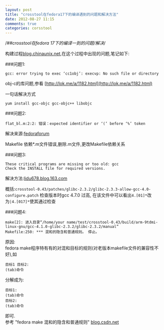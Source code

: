 ```yaml
---
layout: post
title: "crosstool在fedora17下的编译遇到的问题和解决方法"
date: 2012-08-27 11:15
comments: true
categories: corsstool
---
```

/*##crosstool在fedora 17下的编译一到的问题/解决*/

构建过程[blog.chinaunix.net]( http://blog.chinaunix.net/space.php?uid=20543672&do=blog&id=94268),在这个过程中出现的问题,笔记如下:

###问题1:

	gcc: error trying to exec ‘cc1obj’: execvp: No such file or directory


obj-c的库问题,参看 
[http://lok.me/a/1182.html](http://lok.me/a/1182.html)

一句话解决方式

`yum install gcc-objc gcc-objc++ libobjc`
<!-- more -->

###问题2:

	flat_bl.m:2:2: 错误：expected identifier or ‘(’ before ‘%’ token

 
解决来源:[fedoraforum](http://forums.fedoraforum.org/archive/index.php/t-267449.html)

Makefile 依赖*.m文件错误,删除.m文件,更改Makefile依赖关系

###问题3:

	These critical programs are missing or too old: gcc
	Check the INSTALL file for required versions.


解决方法:[lidu678.blog.163.com](http://lidu678.blog.163.com/blog/static/898060062010498571444/)

概括:`crosstool-0.43/patches/glibc-2.3.2/glibc-2.3.3-allow-gcc-4.0-configure.patch`
检查版本时gcc 4.7.0 过高, 在该文件中可以看出`4.[01]*`改为`|4.[017]*`使其通过检查

###问题4:

	make[2]: 进入目录“/home/your name/test/crosstool-0.43/build/arm-9tdmi-linux-gnu/gcc-4.1.0-glibc-2.3.2/glibc-2.3.2/manual”
	Makefile:250: *** 混和的隐含和普通规则。 停止。


原因:  
fedora make程序特有有的对混和目标的规则(对老版本makefile文件的兼容性不好),如

	目标1 目标2:
	(tab)命令
分解成为:

	目标1:
	(tab)命令
	目标2:
	(tab)命令
	
即可.  
参考 "fedora make 混和的隐含和普通规则" 
[blog.csdn.net](http://blog.csdn.net/melong100/article/details/6238273)
